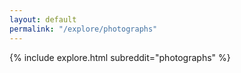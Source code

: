 ```yaml
---
layout: default
permalink: "/explore/photographs"
---
```


<link rel="stylesheet" type="text/css" href="/static/css/explore.css">
{% include explore.html subreddit="photographs" %}
